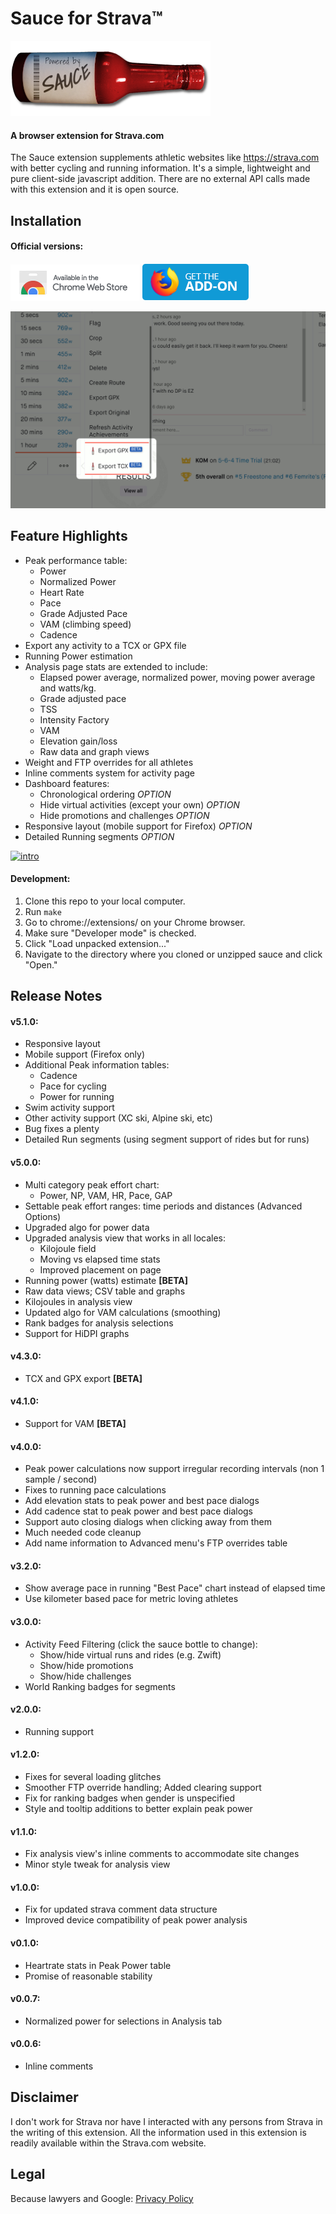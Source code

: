 Sauce for Strava™
===========
![Sauce](images/logo_horiz_320x120.png)
#### A browser extension for Strava.com
The Sauce extension supplements athletic websites like https://strava.com with better
cycling and running information.  It's a simple, lightweight and pure client-side javascript
addition.  There are no external API calls made with this extension and it is open source.


Installation
--------
#### Official versions:
[![chrome web store](assets/images/ChromeWebStore_Badge_v2_206x58.png)](https://chrome.google.com/webstore/detail/eigiefcapdcdmncdghkeahgfmnobigha)
[![firefox add on](assets/images/AMO-button_1.png)](https://addons.mozilla.org/addon/sauce)


![slideshow](assets/images/screenshots/slideshow.gif)


Feature Highlights
--------
 * Peak performance table:
   * Power
   * Normalized Power
   * Heart Rate
   * Pace
   * Grade Adjusted Pace
   * VAM (climbing speed)
   * Cadence
 * Export any activity to a TCX or GPX file
 * Running Power estimation
 * Analysis page stats are extended to include:
   * Elapsed power average, normalized power, moving power average and watts/kg.
   * Grade adjusted pace
   * TSS
   * Intensity Factory
   * VAM
   * Elevation gain/loss
   * Raw data and graph views
 * Weight and FTP overrides for all athletes
 * Inline comments system for activity page
 * Dashboard features:
   * Chronological ordering *OPTION*
   * Hide virtual activities (except your own) *OPTION*
   * Hide promotions and challenges *OPTION*
 * Responsive layout (mobile support for Firefox) *OPTION*
 * Detailed Running segments *OPTION*


[![intro](https://img.youtube.com/vi/VkxEnBb1YhA/0.jpg)](https://www.youtube.com/watch?v=VkxEnBb1YhA)


#### Development:
 1. Clone this repo to your local computer.
 2. Run `make`
 3. Go to chrome://extensions/ on your Chrome browser.
 4. Make sure "Developer mode" is checked.
 5. Click "Load unpacked extension..."
 6. Navigate to the directory  where you cloned or unzipped sauce and click "Open."


Release Notes
--------
#### v5.1.0:
 * Responsive layout
 * Mobile support (Firefox only)
 * Additional Peak information tables:
   * Cadence
   * Pace for cycling
   * Power for running
 * Swim activity support
 * Other activity support (XC ski, Alpine ski, etc)
 * Bug fixes a plenty
 * Detailed Run segments (using segment support of rides but for runs)

#### v5.0.0:
 * Multi category peak effort chart:
   * Power, NP, VAM, HR, Pace, GAP
 * Settable peak effort ranges: time periods and distances (Advanced Options)
 * Upgraded algo for power data
 * Upgraded analysis view that works in all locales:
   * Kilojoule field
   * Moving vs elapsed time stats
   * Improved placement on page
 * Running power (watts) estimate **[BETA]**
 * Raw data views; CSV table and graphs
 * Kilojoules in analysis view
 * Updated algo for VAM calculations (smoothing)
 * Rank badges for analysis selections
 * Support for HiDPI graphs

#### v4.3.0:
 * TCX and GPX export **[BETA]**

#### v4.1.0:
 * Support for VAM **[BETA]**

#### v4.0.0:
 * Peak power calculations now support irregular recording intervals (non 1 sample / second)
 * Fixes to running pace calculations
 * Add elevation stats to peak power and best pace dialogs
 * Add cadence stat to peak power and best pace dialogs
 * Support auto closing dialogs when clicking away from them
 * Much needed code cleanup
 * Add name information to Advanced menu's FTP overrides table

#### v3.2.0:
 * Show average pace in running "Best Pace" chart instead of elapsed time
 * Use kilometer based pace for metric loving athletes

#### v3.0.0:
 * Activity Feed Filtering (click the sauce bottle to change):
   * Show/hide virtual runs and rides (e.g. Zwift)
   * Show/hide promotions
   * Show/hide challenges
 * World Ranking badges for segments

#### v2.0.0:
 * Running support

#### v1.2.0:
 * Fixes for several loading glitches
 * Smoother FTP override handling;  Added clearing support
 * Fix for ranking badges when gender is unspecified
 * Style and tooltip additions to better explain peak power

#### v1.1.0:
 * Fix analysis view's inline comments to accommodate site changes
 * Minor style tweak for analysis view

#### v1.0.0:
 * Fix for updated strava comment data structure
 * Improved device compatibility of peak power analysis

#### v0.1.0:
 * Heartrate stats in Peak Power table
 * Promise of reasonable stability

#### v0.0.7:
 * Normalized power for selections in Analysis tab

#### v0.0.6:
 * Inline comments


Disclaimer
--------
I don't work for Strava nor have I interacted with any persons from Strava in
the writing of this extension.  All the information used in this extension is
readily available within the Strava.com website.


Legal
--------
Because lawyers and Google:
[Privacy Policy](https://SauceLLC.github.io/sauce4strava/pages/privacy.html)
